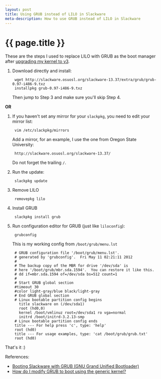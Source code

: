 ```yaml
---
layout: post
title: Using GRUB instead of LILO in Slackware
meta-description: How to use GRUB instead of LILO in Slackware
---
```


# {{ page.title }}

These are the steps I used to replace LILO with GRUB as the boot manager after [upgrading my kernel to v3](/2012/05/11/upgrading-to-kernel-v3-for-slackware-v13.37/).

1. Download directly and install:

		wget http://slackware.osuosl.org/slackware-13.37/extra/grub/grub-0.97-i486-9.txz
		installpkg grub-0.97-i486-9.txz

	Then jump to Step 3 and make sure you'll skip Step 4.
		
**OR**


1. If you haven't set any mirror for your `slackpkg`, you need to edit your mirror list:

		vim /etc/slackpkg/mirrors
		
	Add a mirror, for an example, I use the one from Oregon State University:

		http://slackware.osuosl.org/slackware-13.37/
		
	Do not forget the trailing `/`.
		
2. Run the update:

		slackpkg update
		
3. Remove LILO

		removepkg lilo
		
4. Install GRUB

		slackpkg install grub
		
5. Run configuration editor for GRUB (just like `liloconfig`):

		grubconfig
		
	This is my working config from `/boot/grub/menu.lst`
	
		# GRUB configuration file '/boot/grub/menu.lst'.
		# generated by 'grubconfig'.  Fri May 11 02:21:11 2012
		#
		# The backup copy of the MBR for drive '/dev/sda' is
		# here '/boot/grub/mbr.sda.1594'.  You can restore it like this.
		# dd if=mbr.sda.1594 of=/dev/sda bs=512 count=1
		#
		# Start GRUB global section
		#timeout 30
		#color light-gray/blue black/light-gray
		# End GRUB global section
		# Linux bootable partition config begins
		  title slackware on (/dev/sda1)
		  root (hd0,0)
		  kernel /boot/vmlinuz root=/dev/sda1 ro vga=normal 
		  initrd /boot/initrd-3.2.13-smp
		# Linux bootable partition config ends
		title --- For help press 'c', type: 'help'
		root (hd0)
		title --- For usage examples, type: 'cat /boot/grub/grub.txt'
		root (hd0)

That's it :)

References:

* [Booting Slackware with GRUB (GNU Grand Unified Bootloader)](http://gnu-linux-slackware.blogspot.com/2009/07/booting-slackware-with-grub-gnu-grand.html)
* [How do I modify GRUB to boot using the generic kernel?
](http://www.linuxquestions.org/questions/slackware-14/how-do-i-modify-grub-to-boot-using-the-generic-kernel-863073/)

